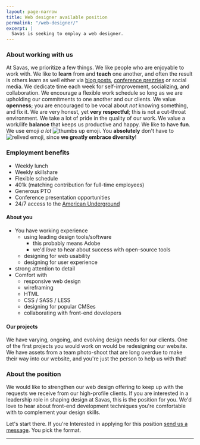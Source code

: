 ```yaml
---
layout: page-narrow
title: Web designer available position 
permalink: "/web-designer/"
excerpt: | 
  Savas is seeking to employ a web designer.
---
```


### About working with us
At Savas, we prioritize a few things. We like people who are enjoyable to work 
with. We like to **learn** from and **teach** one another, and often the result is others
 learn as well either via [blog posts](/news), 
 [conference prezzies](http://chrisarusso.github.io/asheville.html#/) or social media.
We dedicate time each week for self-improvement, socializing, and collaboration. 
We encourage a flexible work schedule
so long as we are upholding our commitments to one another and our clients. We 
value **openness**; you are encouraged to be vocal about _not_ knowing something,
and fix it. We are very honest, yet **very respectful**; this is not a cut-throat 
environment.
We take a lot of pride in the quality of our work. We value a work/life **balance** 
that keeps us productive and happy. We like to have **fun**.
We use emoji _a lot_ 
<img src="http://www.emoji-cheat-sheet.com/graphics/emojis/thumbsup.png" alt="thumbs up emoji" class="emoji">. 
You **absolutely** don't have to <img src="http://www.emoji-cheat-sheet.com/graphics/emojis/relieved.png" alt="relived emoji" class="emoji">,
since **we greatly embrace diversity**! 

### Employment benefits 
+ Weekly lunch 
+ Weekly skillshare 
+ Flexible schedule 
+ 401k (matching contribution for full-time employees)
+ Generous PTO
+ Conference presentation opportunities
+ 24/7 access to the [American Underground](http://americanunderground.com/) 

#### About you
+ You have working experience 
  + using leading design tools/software
    + this probably means Adobe
    + we'd *love* to hear about success with open-source tools 
  + designing for web usability
  + designing for user experience 
+ strong attention to detail
+ Comfort with
  + responsive web design
  + wireframing 
  + HTML 
  + CSS / SASS / LESS
  + designing for popular CMSes 
  + collaborating with front-end developers

#### Our projects
We have varying, ongoing, and evolving design needs for our clients. One of the 
first projects you would work on would be redesigning our website. We have 
assets from a team photo-shoot that are long overdue to make their way into
our website, and you're just the person to help us with that!
 
### About the position
We would like to strengthen our web design offering to keep up with the 
requests we receive from our high-profile clients. If you are interested in a 
leadership role in shaping design at Savas, this is the position for you. We'd 
love to hear about front-end development techniques you're comfortable with to complement
your design skills.

Let's start there. 
If you're Interested in applying for this position 
<a href="/contact">send us a message</a>. You pick the format.

---
